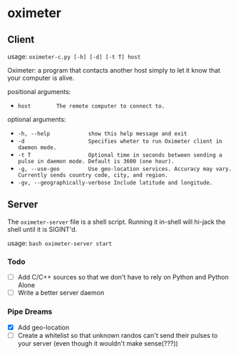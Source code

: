 # oximeter
## Client
usage: `oximeter-c.py [-h] [-d] [-t T] host`

Oximeter: a program that contacts another host simply to let it know that your computer is alive.

positional arguments:


* `host        The remote computer to connect to.`

optional arguments:


* `-h, --help            show this help message and exit`
* `-d                    Specifies wheter to run Oximeter client in daemon mode.`
* `-t T                  Optional time in seconds between sending a pulse in daemon mode. Default is 3600 (one hour).`
* `-g, --use-geo         Use geo-location services. Accuracy may vary. Currently sends country code, city, and region.`
* `-gv, --geographically-verbose
                        Include latitude and longitude.`
## Server

The `oximeter-server` file is a shell script. Running it in-shell will hi-jack the shell until it is SIGINT'd. 

usage: `bash oximeter-server start`


### Todo

- [ ] Add C/C++ sources so that we don't have to rely on Python and Python Alone
- [ ] Write a better server daemon

### Pipe Dreams

- [x] Add geo-location
- [ ] Create a whitelist so that unknown randos can't send their pulses to your server (even though it wouldn't make sense(???))
